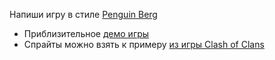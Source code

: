 Напиши игру в стиле [Penguin Berg](https://scratch.mit.edu/projects/39474906/)

- Приблизительное [демо игры](http://simplifier.github.io/processingcourse/buildburg/)
- Спрайты можно взять к примеру [из игры Clash of Clans](https://clashofclans.fandom.com/ru/wiki/Здания_ресурсов/Родная_деревня)
